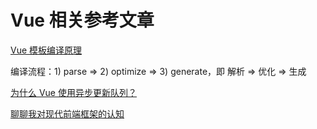 # Vue 相关参考文章

[Vue 模板编译原理](https://github.com/berwin/Blog/issues/18)

编译流程：1) parse => 2) optimize => 3) generate，即 解析 => 优化 => 生成

[为什么 Vue 使用异步更新队列？](https://github.com/berwin/Blog/issues/22)

[聊聊我对现代前端框架的认知](https://github.com/berwin/Blog/issues/20)


